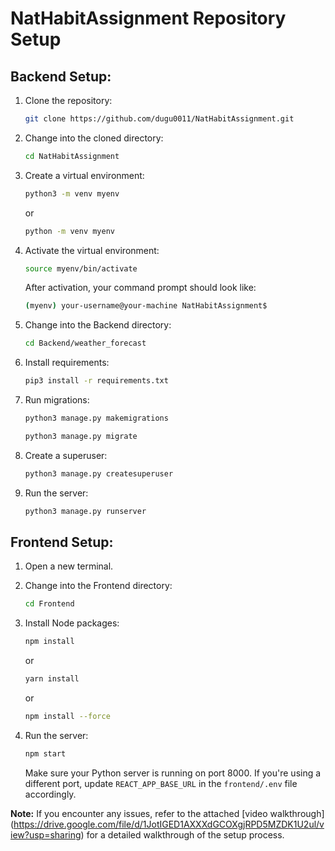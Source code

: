 
# NatHabitAssignment Repository Setup

## Backend Setup:

1. Clone the repository:

    ```bash
    git clone https://github.com/dugu0011/NatHabitAssignment.git
    ```

2. Change into the cloned directory:

    ```bash
    cd NatHabitAssignment
    ```

3. Create a virtual environment:

    ```bash
    python3 -m venv myenv
    ```

    or

    ```bash
    python -m venv myenv
    ```

4. Activate the virtual environment:

    ```bash
    source myenv/bin/activate
    ```

    After activation, your command prompt should look like:

    ```bash
    (myenv) your-username@your-machine NatHabitAssignment$
    ```

5. Change into the Backend directory:

    ```bash
    cd Backend/weather_forecast
    ```

6. Install requirements:

    ```bash
    pip3 install -r requirements.txt
    ```

7. Run migrations:

    ```bash
    python3 manage.py makemigrations
    ```

    ```bash
    python3 manage.py migrate
    ```

8. Create a superuser:

    ```bash
    python3 manage.py createsuperuser
    ```

9. Run the server:

    ```bash
    python3 manage.py runserver
    ```

## Frontend Setup:

1. Open a new terminal.

2. Change into the Frontend directory:

    ```bash
    cd Frontend
    ```

3. Install Node packages:

    ```bash
    npm install
    ```

    or

    ```bash
    yarn install
    ```

    or

    ```bash
    npm install --force
    ```

4. Run the server:

    ```bash
    npm start
    ```

    Make sure your Python server is running on port 8000. If you're using a different port, update `REACT_APP_BASE_URL` in the `frontend/.env` file accordingly.

**Note:** If you encounter any issues, refer to the attached [video walkthrough] (https://drive.google.com/file/d/1JotIGED1AXXXdGCOXgjRPD5MZDK1U2ul/view?usp=sharing) for a detailed walkthrough of the setup process.
